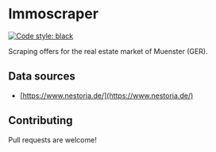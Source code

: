 # Immoscraper
[![Code style: black](https://img.shields.io/badge/code%20style-black-000000.svg)](https://github.com/python/black)

Scraping offers for the real estate market of Muenster (GER).

## Data sources

* [https://www.nestoria.de/](https://www.nestoria.de/)

## Contributing

Pull requests are welcome!
